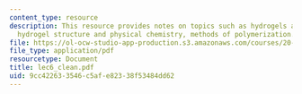 ```yaml
---
content_type: resource
description: This resource provides notes on topics such as hydrogels as biomaterials,
  hydrogel structure and physical chemistry, methods of polymerization.
file: https://ol-ocw-studio-app-production.s3.amazonaws.com/courses/20-462j-molecular-principles-of-biomaterials-spring-2006/9cc422633546c5afe82338f53484dd62_lec6_clean.pdf
file_type: application/pdf
resourcetype: Document
title: lec6_clean.pdf
uid: 9cc42263-3546-c5af-e823-38f53484dd62
---
```

